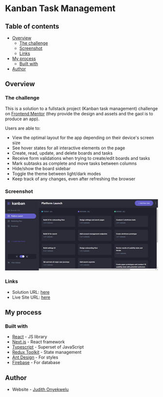 # Kanban Task Management

## Table of contents

- [Overview](#overview)
  - [The challenge](#the-challenge)
  - [Screenshot](#screenshot)
  - [Links](#links)
- [My process](#my-process)
  - [Built with](#built-with)
- [Author](#author)

## Overview

### The challenge

This is a solution to a fullstack project (Kanban task management) challenge on [Frontend Mentor](https://www.frontendmentor.io/challenges/kanban-task-management-web-app-wgQLt-HlbB) (they provide the design and assets and the gaol is to produce an app).

Users are able to:

- View the optimal layout for the app depending on their device's screen size
- See hover states for all interactive elements on the page
- Create, read, update, and delete boards and tasks
- Receive form validations when trying to create/edit boards and tasks
- Mark subtasks as complete and move tasks between columns
- Hide/show the board sidebar
- Toggle the theme between light/dark modes
- Keep track of any changes, even after refreshing the browser

### Screenshot

![](/web-app-screen-shot.PNG?raw=true)

### Links

- Solution URL: [here](https://github.com/mmajudith/kanban-task-management)
- Live Site URL: [here](https://kanban-task-management-zeta.vercel.app/)

## My process

### Built with

- [React](https://reactjs.org/) - JS library
- [Next.js](https://nextjs.org/) - React framework
- [Typescript](https://typescriptlang.org) - Superset of JavaScript
- [Redux Toolkit](https://redux-toolkit.js.org/) - State management
- [Ant Design](https://ant.design/) - For styles
- [Firebase](https://firebase.google.com/) - For database

## Author

- Website - [Judith Onyekwelu](https://judith-portfolio.vercel.app/)
